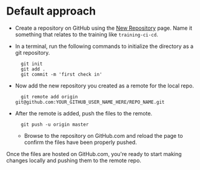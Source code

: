# Default approach

- Create a repository on GitHub using the [New Repository](https://github.com/new) page.  Name it something that relates to the training like `training-ci-cd`.

- In a terminal, run the following commands to initialize the directory as a git repository.
  
        git init
        git add .
        git commit -m 'first check in'

- Now add the new repository you created as a remote for the local repo.
  
        git remote add origin git@github.com:YOUR_GITHUB_USER_NAME_HERE/REPO_NAME.git

- After the remote is added, push the files to the remote.
  
        git push -u origin master
  
  - Browse to the repository on GitHub.com and reload the page to confirm the files have been properly pushed.

Once the files are hosted on GitHub.com, you're ready to start making changes locally and pushing them to the remote repo.
